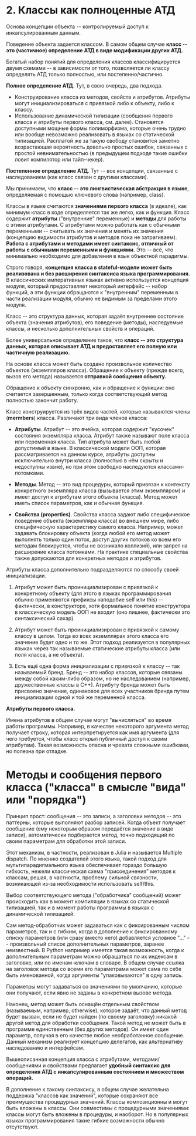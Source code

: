 # 2. Классы как полноценные АТД
Основа концепции объекта -- контролируемый доступ к инкапсулированным данным.

Поведение объекта задается классом. В самом общем случае __класс -- это (частичное) определение АТД в виде модификации других АТД.__

Богатый набор понятий для определения классов классифицируется двумя схемами -- в зависимости от того, позволяется ли классу определять АТД только полностью, или постепенно/частично.

__Полное определение АТД__. Тут, в свою очередь, два подхода.
- Конструирование класса из методов, свойств и атрибутов. Атрибуты могут инициализироваться с привязкой либо к объекту, либо к классу.
- Использование динамической типизации (сообщения первого класса и атрибуты первого класса, см. далее). Становятся доступными мощные формы полиморфизма, которые очень трудно или вообще невозможно реализовать в языках со статической типизацией. Расплатой же за такую свободу становится заметно возрастающая вероятность довольно простых ошибок, связанных с проcтой невнимательностью (в предыдущем подходе такие ошибки ловит компилятор или тайп-чекер).

__Постепенное определение АТД__. Тут -- все концепции, связанные с наследованием (как класс связан с другими классами).

Мы принимаем, что __класс -- это лингвистическая абстракция в языке__, определяемая с помощью ключевого слова (например, class).

Классы в языке считаются __значениями первого класса__ (в идеале), как минимум класс в коде определяется так же легко, как и функция. Класс содержит __атрибуты__ ("внутренние" переменные) и __методы__ для работы с этими атрибутами. C атрибутами можно работать как с обычными переменными -- считывать их значения и менять их значения (концепцию видимости атрибутов и методов пока не затрагиваем). __Работа с атрибутами и методами имеет синтаксис, отличный от работы с обычными переменными и функциями.__
Это -- всё, что минимально необходимо для добавления в язык объектной парадигмы.

Строго говоря, __концепция класса в stateful-модели может быть реализована и без расширения синтаксиса языка программирования.__ В классических императивных языках активно используется концепция модуля, который предоставляет некоторый интерфейс -- набор функций, а эти функции обращаются к "внутренним" переменным в части реализации модуля, обычно не видимым за пределами этого модуля.

Класс -- это структура данных, которая задаёт внутреннее состояние объекта (значения атрибутов), его поведение (методы), наследуемые классы, и несколько дополнительных свойств и операций.

Более универсальное определение такое, что __класс -- это структура данных, которая описывает АТД и предоставляет его полную или частичную реализацию.__

На основе класса может быть создано произвольное количество объектов (экземпляров класса). Обращение к объекту (прежде всего, вызов его метода) называется __отправкой сообщения объекту.__

Обращение к объекту синхронно, как и обращение к функции: оно считается завершенным, только когда соответствующий метод полностью закончит работу.

Класс конструируется из трёх видов частей, которые называются члены (__mermbers__) класса. Различают три вида членов класса:

- __Атрибуты__. Атрибут -- это ячейка, которая содержит "кусочек" состояния экземпляра класса. Атрибут также называют поле класса или переменная класса. Тип атрибута может быть любой допустимый в языке. В классической модели ООП, которая рассматривается на данном курсе, атрибуты доступны исключительно внутри класса (полностью в нём скрыты и недоступны извне), но при этом свободно наследуются классами-потомками.

- __Методы__. Метод -- это вид процедуры, который привязан к контексту конкретного экземпляра класса (вызывается этим экземпляром) и имеет доступ к атрибутам этого объекта (класса). Метод может иметь список параметров, как и обычная функция.

- __Свойства (properties)__. Свойства класса задают либо специфическое поведение объекта (экземпляра класса) во внешнем мире, либо специфическую характеристику самого класса. Например, может задавать блокировку объекта (когда любой его метод может выполнять только один поток, доступ других потоков ко всем его методам блокируется, чтобы не возникало коллизий), или запрет на расширение класса потомками. На практике специальные свойства также допускаются для конкретных методов и атрибутов.


Атрибуты класса дополнительно подразделяются по способу своей инициализации.

1. Атрибут может быть проинициализирован с привязкой к конкретному объекту (для этого в языках программирования обычно применяются префиксы наподобие self или this) -- фактически, в конструкторе, хотя формальное понятие конструктора в классическую модель ООП не входит (оно лишнее, фактически это синтаксический сахар).

2. Атрибут может быть проинициализирован с привязкой к самому классу в целом. Тогда во всех экземплярах этого класса его значение будет одно и то же. Этот подход реализуется в популярных языках через так называемые статические атрибуты класса (или поля класса, а не объекта).

3. Есть ещё одна форма инициализации с привязкой к классу -- так называемый бренд. Бренд -- это набор классов, которые связаны между собой каким-либо образом, но не наследованием (например, дружественные классы в С++). Атрибуту бренда может быть присвоено значение, одинаковое для всех участников бренда путем инициализации одной и той же переменной класса.

__Атрибуты первого класса.__

Имена атрибутов в общем случае могут "вычисляться" во время работы программы. Например, в качестве некоторого аргумента метод получает строку, которая интерпретируется как имя аргумента (для чего требуется, чтобы класс открыл публичный доступ к своим атрибутам). Такая возможность опасна и чревата сложными ошибками, но полезна при отладке.

# Методы и сообщения первого класса ("класса" в смысле "вида" или "порядка")

Принцип прост: сообщения -- это записи, а заголовки методов -- это паттерны, которые выполняют разбор записей. Когда объект получает сообщение (ему некоторым образом передаётся значение в виде записи), автоматически подбирается метод, точно подходящий по своим параметрам для обработки этой записи.

Этот механизм, в частности, реализован в Julia и называется Multiple dispatch. По мнению создателей этого языка, такой подход для мультипарадигмального языка обеспечивает гораздо большую гибкость, нежели классическая схема "присоединения" методов к классам, решая, в частности, проблему сильной связности, возникающей из-за необходимости использовать self/this.

Выбор соответствующего метода ("обработчика" сообщений) может происходить как в момент компиляции в языках со статической типизацией, так и в момент работы программы в языках с динамической типизацией.

Сам метод-обработчик может задаваться как с фиксированным числом параметров, так и с гибким, когда в дополнение к фиксированному списку параметров (или сразу вместо него) добавляется условное "..." -- произвольный список дополнительных параметров, заранее неизвестный. В Python например имеется такая возможность, когда к дополнительным параметрам можно обращаться по их индексам в заголовке, или по именам-ключам в словаре. В общем случае ссылка на заголовок метода со всеми его параметрами может сама по себе быть именованной, когда аргументы "упаковываются" в одну запись.

Параметры могут задаваться со значениями по умолчанию, которые они получают, если явно не заданы в конкретном вызове метода.

Наконец, метод может быть оснащён отдельным свойством (называемым, например, otherwise), которое задаёт, что данный метод будет вызван, если не будет найден (по своему заголовку) никакой другой метод для обработки сообщения. Такой метод не может быть в программе единственным (без других методов). Он имеет один параметр, получая в его качестве любое необработанное сообщение. Данный механизм реализует концепцию делегатов, как альтернативу наследованию и интерфейсам.


Вышеописанная концепция класса с атрибутами, методами/сообщениями и свойствами предлагает __удобный синтаксис для определения АТД с инкапсулированным состоянием и множеством операций.__

В дополнение к такому синтаксису, в общем случае желательна поддержка "классов как значений", которые сохраняют все преимущества процедурных значений. Классы композиционны и могут быть вложены в классы. Они совместимы с процедурными значениями: классы могут быть вложены в процедуры, и наоборот. Но в популярных языках программирования такие гибкие возможности обычно отсутствуют.

